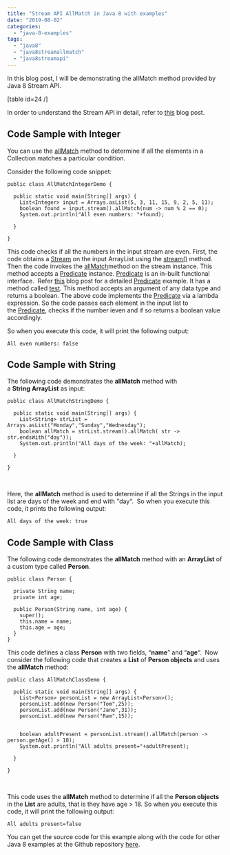 ```yaml
---
title: "Stream API AllMatch in Java 8 with examples"
date: "2019-08-02"
categories: 
  - "java-8-examples"
tags: 
  - "java8"
  - "java8streamallmatch"
  - "java8streamapi"
---
```


In this blog post, I will be demonstrating the allMatch method provided by Java 8 Stream API.

\[table id=24 /\]

In order to understand the Stream API in detail, refer to [this](https://learnjava.co.in/java-8-streams/) blog post.

## Code Sample with Integer

You can use the [allMatch](https://docs.oracle.com/javase/8/docs/api/java/util/stream/Stream.html#anyMatch-java.util.function.Predicate-) method to determine if all the elements in a Collection matches a particular condition.

Consider the following code snippet:

```
public class AllMatchIntegerDemo {

  public static void main(String[] args) {
    List<Integer> input = Arrays.asList(5, 3, 11, 15, 9, 2, 5, 11);
    boolean found = input.stream().allMatch(num -> num % 2 == 0);
    System.out.println("All even numbers: "+found);

  }

}
```

This code checks if all the numbers in the input stream are even. First, the code obtains a [Stream](https://docs.oracle.com/javase/8/docs/api/?java/util/stream/Stream.html) on the input ArrayList using the [stream()](https://docs.oracle.com/javase/8/docs/api/java/util/Collection.html#stream--) method. Then the code invokes the [allMatch](https://docs.oracle.com/javase/8/docs/api/java/util/stream/Stream.html#allMatch-java.util.function.Predicate-)method on the stream instance. This method accepts a [Predicate](https://learnjava.co.in/java-8-predicate-example/) instance. [Predicate](https://learnjava.co.in/java-8-predicate-example/) is an in-built functional interface.  Refer [this](https://learnjava.co.in/java-8-predicate-example/) blog post for a detailed [Predicate](https://learnjava.co.in/java-8-predicate-example/) example. It has a method called [test](https://docs.oracle.com/javase/8/docs/api/java/util/function/Predicate.html#test-T-). This method accepts an argument of any data type and returns a boolean. The above code implements the [Predicate](https://learnjava.co.in/java-8-predicate-example/) via a lambda expression. So the code passes each element in the input list to the [Predicate](https://learnjava.co.in/java-8-predicate-example/), checks if the number ieven and if so returns a boolean value accordingly.

So when you execute this code, it will print the following output:

```
All even numbers: false
```

## Code Sample with String

The following code demonstrates the **allMatch** method with a **String** **ArrayList** as input:

```
public class AllMatchStringDemo {

  public static void main(String[] args) {
    List<String> strList = Arrays.asList("Monday","Sunday","Wednesday");
    boolean allMatch = strList.stream().allMatch( str -> str.endsWith("day"));
    System.out.println("All days of the week: "+allMatch);

  }

}
```

 

Here, the **allMatch** method is used to determine if all the Strings in the input list are days of the week and end with "day“.  So when you execute this code, it prints the following output:

```
All days of the week: true
```

## Code Sample with Class

The following code demonstrates the **allMatch** method with an **ArrayList** of a custom type called **Person**.

```
public class Person {
  
  private String name;
  private int age;
  
  public Person(String name, int age) {
    super();
    this.name = name;
    this.age = age;
  }
}
```

This code defines a class **Person** with two fields, “**name**” and “**age**“.  Now consider the following code that creates a **List** of **Person objects** and uses the **allMatch** method:

```
public class AllMatchClassDemo {

  public static void main(String[] args) {
    List<Person> personList = new ArrayList<Person>(); 
    personList.add(new Person("Tom",25));
    personList.add(new Person("Jane",31));
    personList.add(new Person("Ram",15));
  
    
    boolean adultPresent = personList.stream().allMatch(person -> person.getAge() > 18);
    System.out.println("All adults present="+adultPresent);

  }

}
```

 

This code uses the **allMatch** method to determine if all the **Person objects** in the **List** are adults, that is they have age > 18. So when you execute this code, it will print the following output:

```
All adults present=false
```

You can get the source code for this example along with the code for other Java 8 examples at the Github repository [here](https://github.com/learnjavawithreshma/Java8Demo).
